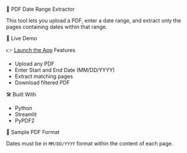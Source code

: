 📄 PDF Date Range Extractor

This tool lets you upload a PDF, enter a date range, and extract only the pages containing dates within that range.

🚀 Live Demo

👉 [Launch the App](https://pdf-date-range-extractor.streamlit.app/)
Features

- Upload any PDF
- Enter Start and End Date (MM/DD/YYYY)
- Extract matching pages
- Download filtered PDF

🛠 Built With

- Python
- Streamlit
- PyPDF2

📄 Sample PDF Format

Dates must be in `MM/DD/YYYY` format within the content of each page.
